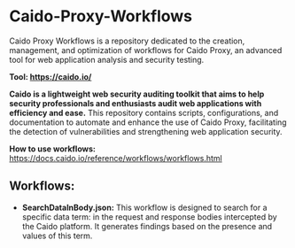 # Caido-Proxy-Workflows
Caido Proxy Workflows is a repository dedicated to the creation, management, and optimization of workflows for Caido Proxy, an advanced tool for web application analysis and security testing. 

**Tool: https://caido.io/**

**Caido is a lightweight web security auditing toolkit that aims to help security professionals and enthusiasts audit web applications with efficiency and ease.** This repository contains scripts, configurations, and documentation to automate and enhance the use of Caido Proxy, facilitating the detection of vulnerabilities and strengthening web application security.

**How to use workflows:**
https://docs.caido.io/reference/workflows/workflows.html

## Workflows:
  - **SearchDataInBody.json:**
    This workflow is designed to search for a specific data term: in the request and response bodies intercepted by the Caido platform. It generates findings based on the presence and values of this term.


